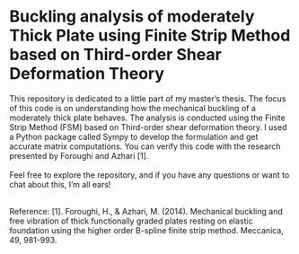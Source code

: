 # Buckling analysis of moderately Thick Plate using Finite Strip Method based on Third-order Shear Deformation Theory

This repository is dedicated to a little part of my master’s thesis. The focus of this code is on understanding how the mechanical buckling of a moderately thick plate behaves. The analysis is conducted using the Finite Strip Method (FSM) based on Third-order shear deformation theory. I used a Python package called Sympy to develop the formulation and get accurate matrix computations. You can verify this code with the research presented by Foroughi and Azhari [1]. <br><br>
Feel free to explore the repository, and if you have any questions or want to chat about this, I’m all ears! <br><br>

Reference:
[1]. Foroughi, H., & Azhari, M. (2014). Mechanical buckling and free vibration of thick functionally graded plates resting on elastic foundation using the higher order B-spline finite strip method. Meccanica, 49, 981-993.

